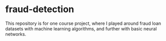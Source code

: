 # fraud-detection
This repository is for one course project, where I played around fraud loan datasets with machine learning algorithms, and further with basic neural networks.
